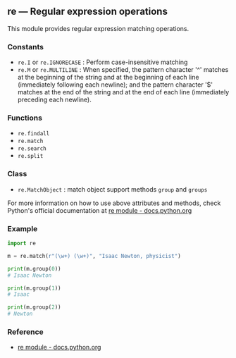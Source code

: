 ## re — Regular expression operations

This module provides regular expression matching operations.

### Constants

* `re.I` or `re.IGNORECASE` : Perform case-insensitive matching
* `re.M` or `re.MULTILINE` : When specified, the pattern character '^' matches at the beginning of the string and at the beginning of each line (immediately following each newline); and the pattern character '$' matches at the end of the string and at the end of each line (immediately preceding each newline).

### Functions

* `re.findall`
* `re.match`
* `re.search`
* `re.split`

### Class

* `re.MatchObject` : match object support methods `group` and `groups`

For more information on how to use above attributes and methods, check Python's official documentation at [re module - docs.python.org](https://docs.python.org/3/library/re.html)

### Example

```python
import re

m = re.match(r"(\w+) (\w+)", "Isaac Newton, physicist")

print(m.group(0))
# Isaac Newton

print(m.group(1))
# Isaac

print(m.group(2))
# Newton
```

### Reference

* [re module - docs.python.org](https://docs.python.org/3/library/re.html)
